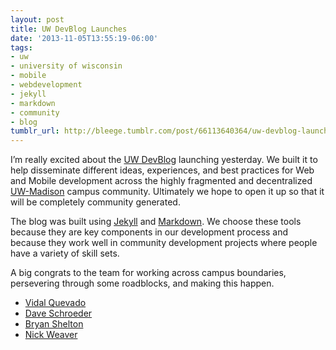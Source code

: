 ```yaml
---
layout: post
title: UW DevBlog Launches
date: '2013-11-05T13:55:19-06:00'
tags:
- uw
- university of wisconsin
- mobile
- webdevelopment
- jekyll
- markdown
- community
- blog
tumblr_url: http://bleege.tumblr.com/post/66113640364/uw-devblog-launches
---
```

<!--excerpt.start-->
I’m really excited about the [UW DevBlog](http://devblog.uc.wisc.edu/) launching yesterday.  We built it to help disseminate different ideas, experiences, and best practices for Web and Mobile development across the highly fragmented and decentralized [UW-Madison](http://www.wisc.edu/) campus community.  Ultimately we hope to open it up so that it will be completely community generated.
<!--excerpt.end-->

The blog was built using [Jekyll](https://jekyllrb.com/) and [Markdown](https://daringfireball.net/projects/markdown/).  We choose these tools because they are key components in our development process and because they work well in community development projects where people have a variety of skill sets.

A big congrats to the team for working across campus boundaries, persevering through some roadblocks, and making this happen.

* [Vidal Quevado](https://twitter.com/VidalQuevedo)
* [Dave Schroeder](https://twitter.com/DaveSchroeder)
* [Bryan Shelton](https://twitter.com/bshelton229)
* [Nick Weaver](https://twitter.com/nickweaver)
